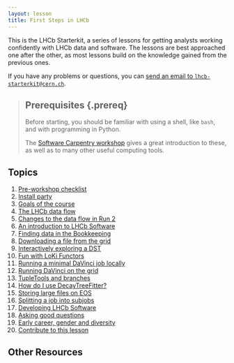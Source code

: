 ```yaml
---
layout: lesson
title: First Steps in LHCb
---
```


This is the LHCb Starterkit, a series of lessons for getting analysts working
confidently with LHCb data and software.
The lessons are best approached one after the other, as most lessons build on
the knowledge gained from the previous ones.

If you have any problems or questions, you can [send an email to
`lhcb-starterkit@cern.ch`](mailto:lhcb-starterkit@cern.ch).

> ## Prerequisites {.prereq}
>
> Before starting, you should be familiar with using a shell, like `bash`, and
> with programming in Python.
>
> The [Software Carpentry
> workshop](http://twitwi.github.io/2015-06-02-cern-lhcb/) gives a great
> introduction to these, as well as to many other useful computing tools.

## Topics

1. [Pre-workshop checklist](prerequisites.html)
1. [Install party](install-party.html)
1. [Goals of the course](introduction-to-course.html)
1. [The LHCb data flow](dataflow.html)
1. [Changes to the data flow in Run 2](run-2-data-flow.html)
1. [An introduction to LHCb Software](davinci.html)
1. [Finding data in the Bookkeeping](bookkeeping.html)
1. [Downloading a file from the grid](files-from-grid.html)
1. [Interactively exploring a DST](interactive-dst.html)
1. [Fun with LoKi Functors](loki-functors.html)
1. [Running a minimal DaVinci job locally](minimal-dv-job.html)
1. [Running DaVinci on the grid](davinci-grid.html)
1. [TupleTools and branches](add-tupletools.html)
1. [How do I use DecayTreeFitter?](decay-tree-fitter.html)
1. [Storing large files on EOS](eos-storage.html)
1. [Splitting a job into subjobs](split-jobs.html)
1. [Developing LHCb Software](lhcb-dev.html)
1. [Asking good questions](asking-questions.html)
1. [Early career, gender and diversity](ecgd.html)
1. [Contribute to this lesson](contributing-lesson.html)

## Other Resources
